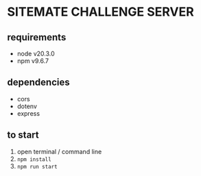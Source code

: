 # SITEMATE CHALLENGE SERVER

## requirements

- node v20.3.0
- npm v9.6.7

## dependencies

- cors
- dotenv
- express

## to start

1. open terminal / command line
2. `npm install`
3. `npm run start`
